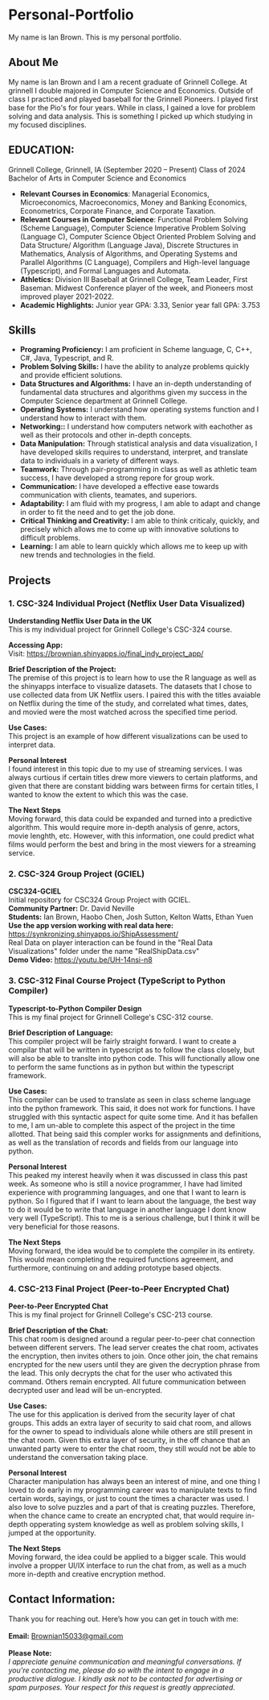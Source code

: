 # Personal-Portfolio
My name is Ian Brown. This is my personal portfolio.

## About Me
My name is Ian Brown and I am a recent graduate of Grinnell College. At grinnell I double majored in Computer Science and Economics. Outside of class I practiced and played baseball for the Grinnell Pioneers. I played first base for the Pio's for four years. While in class, I gained a love for problem solving and data analysis. This is something I picked up which studying in my focused disciplines. 

## EDUCATION:                                                                                                                                               
Grinnell College, Grinnell, IA (September 2020 – Present) Class of 2024
Bachelor of Arts in Computer Science and Economics 
- **Relevant Courses in Economics**: Managerial Economics, Microeconomics, Macroeconomics, Money and Banking Economics, Econometrics, Corporate Finance, and Corporate Taxation.
- **Relevant Courses in Computer Science**: Functional Problem Solving (Scheme Language), Computer Science Imperative Problem Solving (Language C), Computer Science Object Oriented Problem Solving and Data Structure/ Algorithm (Language Java), Discrete Structures in Mathematics, Analysis of Algorithms, and Operating Systems and Parallel Algorithms (C Language), Compilers and High-level language (Typescript), and Formal Languages and Automata.
- **Athletics:** Division III Baseball at Grinnell College, Team Leader, First Baseman. Midwest Conference player of the week, and Pioneers most improved player 2021-2022.
- **Academic Highlights:** Junior year GPA: 3.33, Senior year fall GPA: 3.753

## Skills
- **Programing Proficiency:** I am proficient in Scheme language, C, C++, C#, Java, Typescript, and R.
- **Problem Solving Skills:** I have the ability to analyze problems quickly and provide efficient solutions.
- **Data Structures and Algorithms:** I have an in-depth understanding of fundamental data structures and algorithms given my success in the Computer Science department at Grinnell College.
- **Operating Systems:** I understand how operating systems function and I understand how to interact with them.
- **Networking::** I understand how computers network with eachother as well as their protocols and other in-depth concepts.
- **Data Manipulation:** Through statistical analysis and data visualization, I have developed skills requires to understand, interpret, and translate data to individuals in a variety of different ways. 
- **Teamwork:** Through pair-programming in class as well as athletic team success, I have developed a strong repore for group work.
- **Communication:** I have developed a effective ease towards communication with clients, teamates, and superiors.
- **Adaptability:** I am fluid with my progress, I am able to adapt and change in order to fit the need and to get the job done.
- **Critical Thinking and Creativity:** I am able to think criticaly, quickly, and precisely which allows me to come up with innovative solutions to difficult problems.
- **Learning:** I am able to learn quickly which allows me to keep up with new trends and technologies in the field.  



## Projects
### **1. CSC-324 Individual Project (Netflix User Data Visualized)**
**Understanding Netflix User Data in the UK** <br />
This is my individual project for Grinnell College's CSC-324 course.<br /> 

**Accessing App:** <br />
Visit: https://brownian.shinyapps.io/final_indy_project_app/<br />

**Brief Description of the Project:** <br />
The premise of this project is to learn how to use the R language as well as the shinyapps interface to visualize datasets. The datasets that I chose to use collected data from UK Netflix users. I paired this with the titles avaiable on Netflix during the time of the study, and correlated what times, dates, and movied were the most watched across the specified time period. 

**Use Cases:** <br />
This project is an example of how different visualizations can be used to interpret data. <br />

**Personal Interest**<br />
I found interest in this topic due to my use of streaming services. I was always curtious if certain titles drew more viewers to certain platforms, and given that there are constant bidding wars between firms for certain titles, I wanted to know the extent to which this was the case. <br />

**The Next Steps**<br />
Moving forward, this data could be expanded and turned into a predictive algorithm. This would require more in-depth analysis of genre, actors, movie lenghth, etc. However, with this information, one could predict what films would perform the best and bring in the most viewers for a streaming service.<br />  

### **2. CSC-324 Group Project (GCIEL)**
**CSC324-GCIEL** <br />
Initial repository for CSC324 Group Project with GCIEL. <br /> 
**Community Partner:** Dr. David Neville <br />
**Students:** Ian Brown, Haobo Chen, Josh Sutton, Kelton Watts, Ethan Yuen <br />
**Use the app version working with real data here:** https://synkronizing.shinyapps.io/ShipAssessment/ <br />
Real Data on player interaction can be found in the "Real Data Visualizations" folder under the name "RealShipData.csv"
<br />
**Demo Video:** https://youtu.be/UH-14nsi-n8 

### **3. CSC-312 Final Course Project (TypeScript to Python Compiler)**
**Typescript-to-Python Compiler Design**<br />
This is my final project for Grinnell College's CSC-312 course. <br />

**Brief Description of Language:**<br /> 
This compiler project will be fairly straight forward. I want to create a compilar that will be written in typescript as to follow the class closely, but will also be able to translte into python code. This will functionally allow one to perform the same functions as in python but within the typescript framework. <br />

**Use Cases:**<br />
This compiler can be used to translate as seen in class scheme language into the python framework. This said, it does not work for functions. I have struggled with this syntactic aspect for quite some time. And it has befallen to me, I am un-able to complete this aspect of the project in the time allotted. That being said this compler works for assignments and definitions, as well as the translation of records and fields from our language into python. <br />

**Personal Interest**<br />
This peaked my interest heavily when it was discussed in class this past week. As someone who is still a novice programmer, I have had limited experience with programming languages, and one that I want to learn is python. So I figured that if I want to learn about the language, the best way to do it would be to write that language in another language I dont know very well (TypeScript). This to me is a serious challenge, but I think it will be very beneficial for those reasons. <br />

**The Next Steps** <br />
Moving forward, the idea would be to complete the compiler in its entirety. This would mean completing the required functions agreement, and furthermore, continuing on and adding prototype based objects. <br />


### **4. CSC-213 Final Project (Peer-to-Peer Encrypted Chat)**
**Peer-to-Peer Encrypted Chat**<br />
This is my final project for Grinnell College's CSC-213 course. <br />

**Brief Description of the Chat:** <br />
This chat room is designed around a regular peer-to-peer chat connection between different servers. The lead server creates the chat room, activates the encryption, then invites others to join. Once other join, the chat remains encrypted for the new users until they are given the decryption phrase from the lead. This only decrypts the chat for the user who activated this command. Others remain encrypted. All future communication between decrypted user and lead will be un-encrypted.  <br />

**Use Cases:**<br />
The use for this application is derived from the security layer of chat groups. This adds an extra layer of security to said chat room, and allows for the owner to spead to individuals alone while others are still present in the chat room. Given this extra layer of security, in the off chance that an unwanted party were to enter the chat room, they still would not be able to understand the conversation taking place. <br />

**Personal Interest**<br />
Character manipulation has always been an interest of mine, and one thing I loved to do early in my programming career was to manipulate texts to find certain words, sayings, or just to count the times a character was used. I also love to solve puzzles and a part of that is creating puzzles. Therefore, when the chance came to create an encrypted chat, that would require in-depth opperating system knowledge as well as problem solving skills, I jumped at the opportunity. <br />

**The Next Steps** <br />
Moving forward, the idea could be applied to a bigger scale. This would involve a propper UI/IX interface to run the chat from, as well as a much more in-depth and creative encryption method.  <br />



## Contact Information:
Thank you for reaching out. Here’s how you can get in touch with me: <br />
<br />
**Email:** Brownian15033@gmail.com <br />
<br />
**Please Note:** <br />
_I appreciate genuine communication and meaningful conversations. If you're contacting me, please do so with the intent to engage in a productive dialogue. I kindly ask not to be contacted for advertising or spam purposes. Your respect for this request is greatly appreciated._

